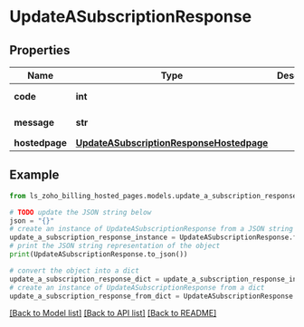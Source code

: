 # UpdateASubscriptionResponse


## Properties

Name | Type | Description | Notes
------------ | ------------- | ------------- | -------------
**code** | **int** |  | [optional] [readonly] 
**message** | **str** |  | [optional] [readonly] 
**hostedpage** | [**UpdateASubscriptionResponseHostedpage**](UpdateASubscriptionResponseHostedpage.md) |  | [optional] 

## Example

```python
from ls_zoho_billing_hosted_pages.models.update_a_subscription_response import UpdateASubscriptionResponse

# TODO update the JSON string below
json = "{}"
# create an instance of UpdateASubscriptionResponse from a JSON string
update_a_subscription_response_instance = UpdateASubscriptionResponse.from_json(json)
# print the JSON string representation of the object
print(UpdateASubscriptionResponse.to_json())

# convert the object into a dict
update_a_subscription_response_dict = update_a_subscription_response_instance.to_dict()
# create an instance of UpdateASubscriptionResponse from a dict
update_a_subscription_response_from_dict = UpdateASubscriptionResponse.from_dict(update_a_subscription_response_dict)
```
[[Back to Model list]](../README.md#documentation-for-models) [[Back to API list]](../README.md#documentation-for-api-endpoints) [[Back to README]](../README.md)


